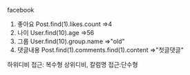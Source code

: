 facebook

1. 좋아요
Post.find(1).likes.count
=>4
2. 나이
User.find(10).age
=>56
3. 그룹
User.find(10).group.name
=>"old"
4. 댓글내용
Post.find(1).comments.find(1).content
=>"첫글댓글"

하위디비 접근: 복수형
상위디비, 칼럼명 접근:단수형
